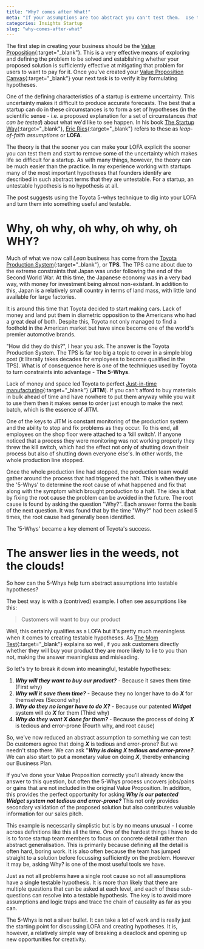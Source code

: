 ```yaml
---
title: "Why? comes after What!"
meta: "If your assumptions are too abstract you can't test them.  Use the Toyota '5-Whys' strategy to make them digestable."
categories: Insights Startup
slug: "why-comes-after-what"
---
```


The first step in creating your business should be the [Value Proposition][valueprop]{:target="_blank"}. This is a very effective means of exploring and defining the problem to be solved and establishing whether your proposed solution is sufficiently effective at mitigating that problem for users to want to pay for it.  Once you've created your [Value Proposition Canvas][valuepropcanv]{:target="_blank"} your next task is to verify it by formulating hypotheses.

One of the defining characteristics of a startup is extreme uncertainty.  This uncertainty makes it difficult to produce accurate forecasts.  The best that a startup can do in these circumstances is to form a set of hypotheses (in the scientific sense - i.e. a proposed explanation for a set of circumstances *that can be tested*) about what we'd like to see happen. In his book [The Startup Way][startupway]{:target="_blank"}, [Eric Ries][ericries]{:target="_blank"} refers to these as *leap-of-faith assumptions* or **LOFA**.

The theory is that the sooner you can make your LOFA explicit the sooner you can test them and start to remove some of the uncertainty which makes life so difficult for a startup.  As with many things, however, the theory can be much easier than the practice. In my experience working with startups many of the most important hypotheses that founders identify are described in such abstract terms that they are untestable. For a startup, an untestable hypothesis is no hypothesis at all.

The post suggests using the Toyota 5-whys technique to dig into your LOFA and turn them into something useful and testable.

# Why, oh why, oh why, oh why, oh WHY?

Much of what we now call *Lean* business has come from the [Toyota Production System][toyotaproductionsystem]{:target="_blank"}, or **TPS**. The TPS came about due to the extreme constraints that Japan was under following the end of the Second World War.  At this time, the Japanese economy was in a very bad way, with money for investment being almost non-existant.  In addition to this, Japan is a relatively small country in terms of land mass, with little land available for large factories.

It is around this time that Toyota decided to start making cars.  Lack of money and land put them in diametric opposition to the Americans who had a great deal of both.  Despite this, Toyota not only managed to find a foothold in the American market but have since become one of the world's premier automotive brands.

"How did they do this?", I hear you ask.  The answer is the Toyota Production System. The TPS is far too big a topic to cover in a simple blog post (it literally takes decades for employees to become qualified in the TPS).  What is of consequence here is one of the techniques used by Toyota to turn constraints into advantage - **The 5-Whys**.

Lack of money and space led Toyota to perfect [Just-in-time manufacturing][jitm]{:target="_blank"} (**JITM**).  If you can't afford to buy materials in bulk ahead of time and have nowhere to put them anyway while you wait to use them then it makes sense to order just enough to make the next batch, which is the essence of JITM.

One of the keys to JITM is constant monitoring of the production system and the ability to stop and fix problems as they occur.  To this end, all employees on the shop floor were attached to a 'kill switch'.  If anyone noticed that a process they were monitoring was not working properly they threw the kill switch, which had the effect not only of shutting down their process but also of shutting down everyone else's.  In other words, the whole production line stopped.

Once the whole production line had stopped, the production team would gather around the process that had triggered the halt.  This is when they use the '5-Whys' to determine the root cause of what happened and fix that along with the symptom which brought production to a halt.  The idea is that by fixing the root cause the problem can be avoided in the future.  The root cause is found by asking the question "Why?". Each answer forms the basis of the next question. It was found that by the time "Why?" had been asked 5 times, the root cause had generally been identified. 

The '5-Whys' became a key element of Toyota's success.

# The answer lies in the weeds, not the clouds!

So how can the 5-Whys help turn abstract assumptions into testable hypotheses?

The best way is with a (contrived) example.  I often see assumptions like this:

> Customers will want to buy our product

Well, this certainly qualifies as a LOFA but it's pretty much meaningless when it comes to creating testable hypotheses.  As [The Mom Test][momtest]{:target="_blank"} explains so well, if you ask customers directly whether they will buy your product they are more likely to lie to you than not, making the answer meaningless and misleading.  

So let's try to break it down into meaningful, testable hypotheses:

 1. **_Why will they want to buy our product?_** - Because it saves them time (First why)
 2. **_Why will it save them time?_** - Because they no longer have to do **_X_** for themselves (Second why)
 3. **_Why do they no longer have to do X?_** - Because our patented **_Widget_** system will do **_X_** for them (Third why)
 4. **_Why do they want X done for them?_** - Because the process of doing **_X_** is tedious and error-prone (Fourth why, and root cause)

So, we've now reduced an abstract assumption to something we can test: Do customers agree that doing **_X_** is tedious and error-prone?  But we needn't stop there.  We can ask "**_Why is doing X tedious and error-prone?_**.  We can also start to put a monetary value on doing **_X_**, thereby enhancing our Business Plan.

If you've done your Value Proposition correctly you'll already know the answer to this question, but often the 5-Whys process uncovers jobs/pains or gains that are not included in the original Value Proposition.  In addition, this provides the perfect opportunity for asking **_Why is our patented Widget system not tedious and error-prone?_**  This not only provides secondary validation of the proposed solution but also contributes valuable information for our sales pitch.
 
This example is necessarily simplistic but is by no means unusual - I come across definitions like this all the time. One of the hardest things I have to do is to force startup team members to focus on concrete detail rather than abstract generalisation.  This is primarily because defining all the detail is often hard, boring work.  It is also often because the team has jumped straight to a solution before focussing sufficiently on the problem.  However it may be, asking Why? is one of the most useful tools we have.

Just as not all problems have a single root cause so not all assumptions have a single testable hypothesis. It is more than likely that there are multiple questions that can be asked at each level, and each of these sub-questions can resolve into a testable hypothesis.  The key is to avoid more assumptions and logic traps and trace the chain of causality as far as you can.

The 5-Whys is not a silver bullet.  It can take a lot of work and is really just the starting point for discussing LOFA and creating hypotheses. It is, however, a relatively simple way of breaking a deadlock and opening up new opportunities for creativity.


[valueprop]: <https://strategyzer.com/training/courses/mastering-value-propositions>
[valuepropcanv]: <https://strategyzer.com/canvas/value-proposition-canvas>
[startupway]: <http://www.thestartupway.com/>
[ericries]: <http://theleanstartup.com/>
[toyotaproductionsystem]: <https://en.wikipedia.org/wiki/Toyota_Production_System>
[jitm]: <https://en.wikipedia.org/wiki/Just-in-time_manufacturing>
[momtest]: <http://momtestbook.com/>
